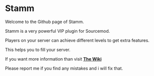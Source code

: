 # Stamm #

    
Welcome to the Github page of Stamm.  

Stamm is a very powerful VIP plugin for Sourcemod.   

Players on your server can achieve different levels to get extra features.   

This helps you to fill your server.

If you want more information than visit [**The Wiki**](https://github.com/popoklopsi/Stamm/wiki)

Please report me if you find any mistakes and i will fix that.
